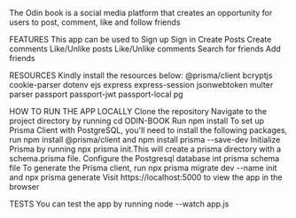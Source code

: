 The Odin book is a social media platform that creates an opportunity for users to post, comment, like and follow friends

FEATURES
This app can be used to 
Sign up
Sign in
Create Posts
Create comments 
Like/Unlike posts
Like/Unlike comments
Search for friends
Add friends

RESOURCES
Kindly install the resources below: 
@prisma/client
bcryptjs
cookie-parser
dotenv
ejs
express
express-session
jsonwebtoken
multer
parser
passport
passport-jwt
passport-local
pg

HOW TO RUN THE APP LOCALLY
Clone the repository
Navigate to the project directory by running cd ODIN-BOOK
Run npm install
To set up Prisma Client with PostgreSQL, you'll need to install the following packages, run npm install @prisma/client and npm install prisma --save-dev
Initialize Prisma by running npx prisma init.This will create a prisma directory with a schema.prisma file.
Configure the Postgresql database int prisma schema file
To generate the Prisma client, run npx prisma migrate dev --name init and 
npx prisma generate
Visit https://localhost:5000 to view the app in the browser


TESTS
You can test the app by running node --watch app.js